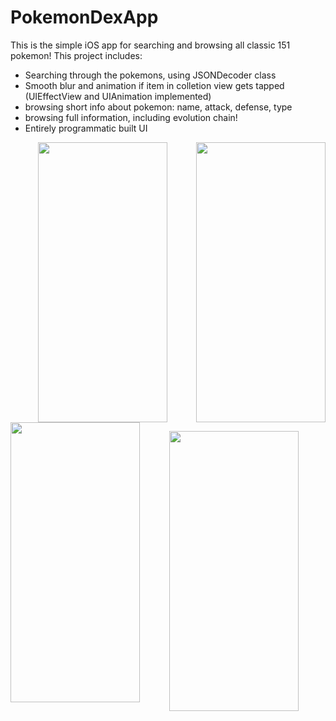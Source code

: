 # PokemonDexApp
This is the simple iOS app for searching and browsing all classic 151 pokemon!
This project includes:
- Searching through the pokemons, using JSONDecoder class
- Smooth blur and animation if item in colletion view gets tapped (UIEffectView and UIAnimation implemented)
- browsing short info about pokemon: name, attack, defense, type
- browsing full information, including evolution chain!
- Entirely programmatic built UI

<p align="center">
<image src="https://user-images.githubusercontent.com/88627410/134929464-fc3786d3-9487-463b-90d2-825658afc7cf.png" width="207" height="448">
  <image align="right" src="https://user-images.githubusercontent.com/88627410/134929485-6d6f5537-397e-452e-ba30-c25888bad9bd.png" width="207" height="448">
    <image align="left" src="https://user-images.githubusercontent.com/88627410/134929490-857d0954-95d9-43f8-bba1-a330a3b72136.png" width="207" height="448">
</p>
<p align="center">
<image src="https://user-images.githubusercontent.com/88627410/134989075-19d851f1-2919-4812-bd9f-c9963e116d1d.gif" width="207" height="448">
</p>

